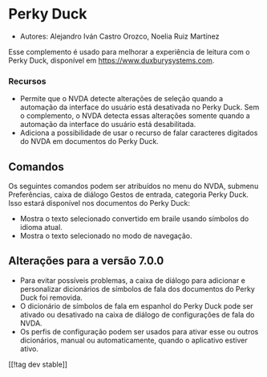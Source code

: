 # Perky Duck #

*	Autores: Alejandro Iván Castro Orozco, Noelia Ruiz Martínez

Esse complemento é usado para melhorar a experiência de leitura com o Perky
Duck, disponível em <https://www.duxburysystems.com>.

### Recursos ###

* Permite que o NVDA detecte alterações de seleção quando a automação da
  interface do usuário está desativada no Perky Duck. Sem o complemento, o
  NVDA detecta essas alterações somente quando a automação da interface do
  usuário está desabilitada.
* Adiciona a possibilidade de usar o recurso de falar caracteres digitados
  do NVDA em documentos do Perky Duck.

## Comandos ##

Os seguintes comandos podem ser atribuídos no menu do NVDA, submenu
Preferências, caixa de diálogo Gestos de entrada, categoria Perky Duck. Isso
estará disponível nos documentos do Perky Duck:

* Mostra o texto selecionado convertido em braile usando símbolos do idioma
  atual.
* Mostra o texto selecionado no modo de navegação.

## Alterações para a versão 7.0.0 ##

* Para evitar possíveis problemas, a caixa de diálogo para adicionar e
  personalizar dicionários de símbolos de fala dos documentos do Perky Duck
  foi removida.
* O dicionário de símbolos de fala em espanhol do Perky Duck pode ser
  ativado ou desativado na caixa de diálogo de configurações de fala do
  NVDA.
* Os perfis de configuração podem ser usados para ativar esse ou outros
  dicionários, manual ou automaticamente, quando o aplicativo estiver ativo.

[[!tag dev stable]]

